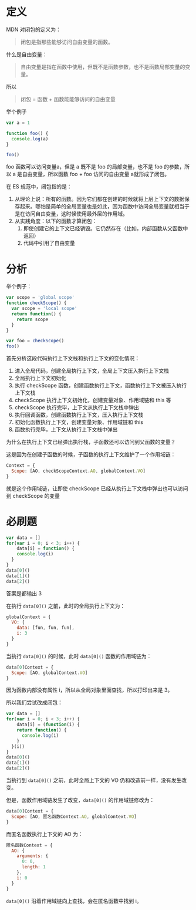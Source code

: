 # 定义

MDN 对闭包的定义为：

>   闭包是指那些能够访问自由变量的函数。

什么是自由变量：

>   自由变量是指在函数中使用，但既不是函数参数，也不是函数局部变量的变量。

所以

>   闭包 = 函数 + 函数能能够访问的自由变量

举个例子

```js
var a = 1

function foo() {
  console.log(a)
}

foo()
```

foo 函数可以访问变量a，但是 a 既不是 foo 的局部变量，也不是 foo 的参数，所以 a 是自由变量，所以函数 foo + foo 访问的自由变量 a就形成了闭包。

在 ES 规范中，闭包指的是：

1.  从理论上说：所有的函数。因为它们都在创建的时候就将上层上下文的数据保存起来。哪怕是简单的全局变量也是如此，因为函数中访问全局变量就相当于是在访问自由变量，这时候使用最外层的作用域。
2.  从实践角度：以下的函数才算闭包：
    1.  即使创建它的上下文已经销毁。它仍然存在（比如，内部函数从父函数中返回）
    2.  代码中引用了自由变量



# 分析

举个例子：

```js
var scope = 'global scope'
function checkScope() {
  var scope = 'local scope'
  return function() {
    return scope
  }
}

var foo = checkScope()
foo()
```

首先分析这段代码执行上下文栈和执行上下文的变化情况：

1.  进入全局代码，创建全局执行上下文，全局上下文压入执行上下文栈
2.  全局执行上下文初始化
3.  执行 checkScope 函数，创建函数执行上下文，函数执行上下文被压入执行上下文栈
4.  checkScope 执行上下文初始化，创建变量对象、作用域链和 this 等
5.  checkScope 执行完毕，上下文从执行上下文栈中弹出
6.  执行回调函数，创建函数执行上下文，压入执行上下文栈
7.  初始化函数执行上下文，创建变量对象、作用域链和 this
8.  函数执行完毕，上下文从执行上下文栈中弹出

为什么在执行上下文已经弹出执行栈，子函数还可以访问到父函数的变量？

这是因为在创建子函数的时候，子函数的执行上下文维护了一个作用域链：

```js
Context = {
  Scope: [AO, checkScopeContext.AO, globalContext.VO]
}
```

就是这个作用域链，让即使 checkScope 已经从执行上下文栈中弹出也可以访问到 checkScope 的变量



# 必刷题

```js
var data = []
for(var i = 0; i < 3; i++) {
	data[i] = function() {
    console.log(i)
  }
}
data[0]()
data[1]()
data[2]()
```

答案是都输出 3

在执行 `data[0]()` 之前，此时的全局执行上下文为：

```js
globalContext = {
  VO: {
    data: [fun, fun, fun],
    i: 3
  }
}
```

当执行 `data[0]()` 的时候，此时 `data[0]()` 函数的作用域链为：

```js
data[0]Context = {
  Scope: [AO, globalContext.VO]
}
```

因为函数内部没有属性 i，所以从全局对象里面查找，所以打印出来是 3。

所以我们尝试改成闭包：

```js
var data = []
for(var i = 0; i < 3; i++) {
	data[i] = (function(i) {
    return function() {
      console.log(i)
    }
  }(i))
}
data[0]()
data[1]()
data[2]()
```

当执行到 `data[0]()` 之前，此时全局上下文的 VO 仍和改造前一样，没有发生改变。

但是，函数作用域链发生了改变，`data[0]()` 的作用域链修改为：

```js
data[0]Context = {
  Scope: [AO, 匿名函数Context.AO, globalContext.VO]
}
```

而匿名函数执行上下文的 AO 为：

```js
匿名函数Context = {
  AO: {
    arguments: {
      0: 0,
      length: 1
    },
    i: 0
  }
}
```

`data[0]()` 沿着作用域链向上查找，会在匿名函数中找到 i。

